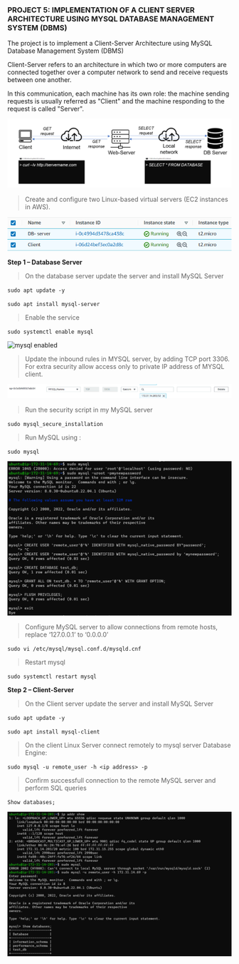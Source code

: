 ### PROJECT 5: IMPLEMENTATION OF A CLIENT SERVER ARCHITECTURE USING MYSQL DATABASE MANAGEMENT SYSTEM (DBMS)

The project is to implement a Client-Server Architecture using MySQL Database Management System (DBMS)

Client-Server refers to an architecture in which two or more computers are connected together over a computer network to send and receive requests between one another.

In this communication, each machine has its own role: the machine sending requests is usually referred as "Client" and the machine responding to the request is called "Server".

![client-server model](./Images/client-server%20Architecture.png)

> Create and configure two Linux-based virtual servers (EC2 instances in AWS).

![EC2 Instances](./Images/virtual%20network.png)


**Step 1 – Database Server**

> On the database server update the server and install MySQL Server

 `sudo apt update -y`

 `sudo apt install mysql-server`

 > Enable the service

 `sudo systemctl enable mysql`

 ![mysql enabled](./Images/mysql%20enabled.pngimage.jpg)

> Update the inbound rules in MYSQL server, by adding TCP port 3306. For extra security allow access only to private IP address of MYSQL client.

![security group](./Images/Security%20group%20update.png)

> Run the security script in my MySQL server

 `sudo mysql_secure_installation`

> Run MySQL using :

  `sudo mysql`

![sCREENSHOT](./Images/Run%20MySQL.png)

> Configure MySQL server to allow connections from remote hosts, replace ‘127.0.0.1’ to ‘0.0.0.0’

 `sudo vi /etc/mysql/mysql.conf.d/mysqld.cnf`

> Restart mysql

 `sudo systemctl restart mysql`


**Step 2 – Client-Server**

> On the Client server update the server and install MySQL Server

 `sudo apt update -y`

 `sudo apt install mysql-client`

> On  the client Linux Server connect remotely to mysql server Database Engine:

 `sudo mysql -u remote_user -h <ip address> -p`

> Confirm successfull connection to the remote MySQL server and perform SQL queries

 `Show databases;`

 ![alt text](./Images/Client%20server.png)
